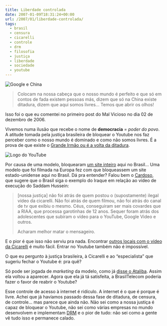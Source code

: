 ```yaml
---
title: Liberdade controlada
date: 2007-01-09T18:31:24+00:00
url: /2007/01/liberdade-controlada/
tags:
  - brasil
  - censura
  - cicarelli
  - controle
  - drm
  - filosofia
  - justiça
  - liberdade
  - sociedade
  - youtube
---
```


![Google e China](/wp-content/uploads/2007/01/googlechina.jpg)

> Colocam na nossa cabeça que o nosso mundo é perfeito e que só em contos de fada existem pessoas más, dizem que só na China existe ditadura, dizem que aqui somos livres… Temos que abrir os olhos!

Isso foi o que eu comentei no primeiro post do Mal Vicioso no dia 02 de dezembro de 2006.

Vivemos numa ilusão que recebe o nome de **democracia** = _poder do povo_. A atitude tomada pela justiça brasileira de bloquear o Youtube nos faz perceber como o nosso mundo é dominado e como não somos livres. É a prova de que existe o [Grande Irmão ou é a volta da ditadura][1].

![Logo do YouTube](/wp-content/uploads/2007/01/pic_youtubelogo_123x63.gif)

Por causa de uma modelo, bloquearam [um site inteiro][2] aqui no Brasil… Uma modelo que foi filmada na Europa fez com que bloqueassem um site estado-unidense aqui no Brasil. Dá pra entender? Falou bem o [Cardoso][3], que sugere que o Brasil siga o exemplo do Iraque em relação ao vídeo de execução do Saddam Hussein:

> [nossa justiça] não foi atrás de quem postou o (supostamente) ilegal vídeo da cicarelli. Não foi atrás de quem filmou, não foi atrás do canal de tv que exibiu o mesmo. Céus, conseguiram ser mais covardes que a RIAA, que processa garotinhas de 12 anos. Sequer foram atrás dos adolescentes que subiram o vídeo para o YouTube, Google Video e outros.
>
> Acharam melhor matar o mensageiro.

E o pior é que isso não serviu pra nada. Encontrar [outros locais com o vídeo da Cicarelli][4] é muito fácil. Entrar no Youtube também não é impossível.

O que eu pergunto à justiça brasileira, à Cicarelli e ao “especialista” que sugeriu fechar o Youtube é: pra quê?

Só pode ser jogada de _marketing_ da modelo, como já [disse o Ataliba][6]. Assim ela voltou a aparecer. Agora que ela já tá satisfeita, a BrasilTelecom poderia fazer o favor de reabrir o Youtube?

Esse controle de acesso à internet é ridículo. A internet é o que é porque é livre. Achei que já havíamos passado dessa fase de ditadura, de censura, de controle… mas parece que ainda não. Não sei como a nossa justiça é capaz de bloquear o Youtube, não sei como várias empresas no mundo desenvolvem e implementam [DRM][7] e o pior de tudo: não sei como a gente vê tudo isso e permanece calado.

[1]: http://novo-mundo.org/log/2007/01/06/brasiltelecom-acata-censura-no-video-da-cicarelli-mas-o-youtube-inteiro-sai-do-ar/
[2]: http://www.youtube.com/
[3]: http://www.contraditorium.com/2007/01/09/iraque-um-exemplo-para-o-brasil/
[4]: http://video.google.com/videosearch?q=cicarelli
[6]: http://www.ataliba.eti.br/?section=blog&op=view&idBlog=470
[7]: /2006/10/defective-by-design/

